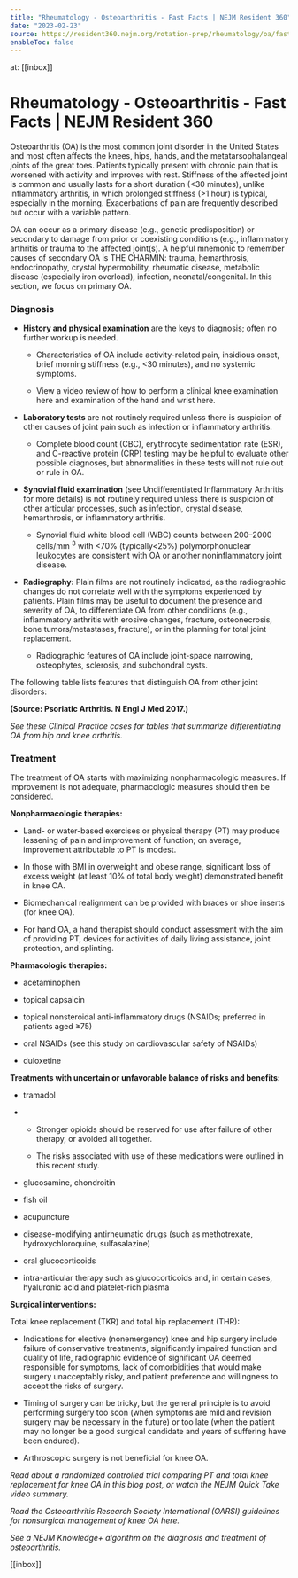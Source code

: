```yaml
---
title: "Rheumatology - Osteoarthritis - Fast Facts | NEJM Resident 360"
date: "2023-02-23"
source: https://resident360.nejm.org/rotation-prep/rheumatology/oa/fast-facts
enableToc: false
---
```


at: [[inbox]]

# Rheumatology - Osteoarthritis - Fast Facts | NEJM Resident 360
Osteoarthritis (OA) is the most common joint disorder in the United States and most often affects the knees, hips, hands, and the metatarsophalangeal joints of the great toes. Patients typically present with chronic pain that is worsened with activity and improves with rest. Stiffness of the affected joint is common and usually lasts for a short duration (<30 minutes), unlike inflammatory arthritis, in which prolonged stiffness (>1 hour) is typical, especially in the morning. Exacerbations of pain are frequently described but occur with a variable pattern.

OA can occur as a primary disease (e.g., genetic predisposition) or secondary to damage from prior or coexisting conditions (e.g., inflammatory arthritis or trauma to the affected joint(s). A helpful mnemonic to remember causes of secondary OA is THE CHARMIN: trauma, hemarthrosis, endocrinopathy, crystal hypermobility, rheumatic disease, metabolic disease (especially iron overload), infection, neonatal/congenital. In this section, we focus on primary OA.

### Diagnosis

*   **History and physical examination** are the keys to diagnosis; often no further workup is needed.
    
    *   Characteristics of OA include activity-related pain, insidious onset, brief morning stiffness (e.g., <30 minutes), and no systemic symptoms.
        
    *   View a video review of how to perform a clinical knee examination here and examination of the hand and wrist here.
        
*   **Laboratory tests** are not routinely required unless there is suspicion of other causes of joint pain such as infection or inflammatory arthritis.
    
    *   Complete blood count (CBC), erythrocyte sedimentation rate (ESR), and C-reactive protein (CRP) testing may be helpful to evaluate other possible diagnoses, but abnormalities in these tests will not rule out or rule in OA.
        
*   **Synovial fluid examination** (see Undifferentiated Inflammatory Arthritis for more details) is not routinely required unless there is suspicion of other articular processes, such as infection, crystal disease, hemarthrosis, or inflammatory arthritis.
    
    *   Synovial fluid white blood cell (WBC) counts between 200–2000 cells/mm <sup>3</sup> with <70% (typically<25%) polymorphonuclear leukocytes are consistent with OA or another noninflammatory joint disease.
        
*   **Radiography:** Plain films are not routinely indicated, as the radiographic changes do not correlate well with the symptoms experienced by patients. Plain films may be useful to document the presence and severity of OA, to differentiate OA from other conditions (e.g., inflammatory arthritis with erosive changes, fracture, osteonecrosis, bone tumors/metastases, fracture), or in the planning for total joint replacement.
    
    *   Radiographic features of OA include joint-space narrowing, osteophytes, sclerosis, and subchondral cysts.  
          
        

The following table lists features that distinguish OA from other joint disorders:

  
**(Source: Psoriatic Arthritis. N Engl J Med 2017.)**

*See these Clinical Practice cases for tables that summarize differentiating OA from hip and knee arthritis.*

### Treatment

The treatment of OA starts with maximizing nonpharmacologic measures. If improvement is not adequate, pharmacologic measures should then be considered.

**Nonpharmacologic therapies:**

*   Land- or water-based exercises or physical therapy (PT) may produce lessening of pain and improvement of function; on average, improvement attributable to PT is modest.
    
*   In those with BMI in overweight and obese range, significant loss of excess weight (at least 10% of total body weight) demonstrated benefit in knee OA.
    
*   Biomechanical realignment can be provided with braces or shoe inserts (for knee OA).
    
*   For hand OA, a hand therapist should conduct assessment with the aim of providing PT, devices for activities of daily living assistance, joint protection, and splinting.  
      
    

**Pharmacologic therapies:**

*   acetaminophen
    
*   topical capsaicin
    
*   topical nonsteroidal anti-inflammatory drugs (NSAIDs; preferred in patients aged ≥75)
    
*   oral NSAIDs (see this study on cardiovascular safety of NSAIDs)
    
*   duloxetine
    

**Treatments with uncertain or unfavorable balance of risks and benefits:**

*   tramadol
    
*   *   Stronger opioids should be reserved for use after failure of other therapy, or avoided all together.
        
    *   The risks associated with use of these medications were outlined in this recent study.
        
*   glucosamine, chondroitin
    
*   fish oil
    
*   acupuncture
    
*   disease-modifying antirheumatic drugs (such as methotrexate, hydroxychloroquine, sulfasalazine)
    
*   oral glucocorticoids
    
*   intra-articular therapy such as glucocorticoids and, in certain cases, hyaluronic acid and platelet-rich plasma  
      
    

**Surgical interventions:**

Total knee replacement (TKR) and total hip replacement (THR):

*   Indications for elective (nonemergency) knee and hip surgery include failure of conservative treatments, significantly impaired function and quality of life, radiographic evidence of significant OA deemed responsible for symptoms, lack of comorbidities that would make surgery unacceptably risky, and patient preference and willingness to accept the risks of surgery.
    
*   Timing of surgery can be tricky, but the general principle is to avoid performing surgery too soon (when symptoms are mild and revision surgery may be necessary in the future) or too late (when the patient may no longer be a good surgical candidate and years of suffering have been endured).
    
*   Arthroscopic surgery is not beneficial for knee OA.
    

*Read about a randomized controlled trial comparing PT and total knee replacement for knee OA in this blog post, or watch the NEJM Quick Take video summary.*

*Read the Osteoarthritis Research Society International (OARSI) guidelines for nonsurgical management of knee OA here.*

*See a NEJM Knowledge+ algorithm on the diagnosis and treatment of osteoarthritis.*

[[inbox]]